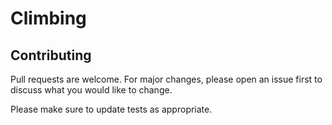 # Climbing

## Contributing
Pull requests are welcome. For major changes, please open an issue first to discuss what you would like to change.

Please make sure to update tests as appropriate.